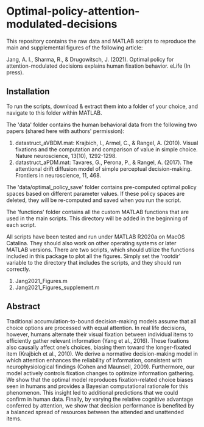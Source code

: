 # Optimal-policy-attention-modulated-decisions


This repository contains the raw data and MATLAB scripts to reproduce the main and supplemental figures of the following article:

Jang, A. I., Sharma, R., & Drugowitsch, J. (2021). Optimal policy for attention-modulated decisions explains human fixation behavior. eLife (In press).

## Installation
To run the scripts, download & extract them into a folder of your choice, and navigate to this folder within MATLAB.

The 'data' folder contains the human behavioral data from the following two papers (shared here with authors' permission):
1. datastruct_aVBDM.mat: Krajbich, I., Armel, C., & Rangel, A. (2010). Visual fixations and the computation and comparison of value in simple choice. Nature neuroscience, 13(10), 1292-1298.
2. datastruct_aPDM.mat: Tavares, G., Perona, P., & Rangel, A. (2017). The attentional drift diffusion model of simple perceptual decision-making. Frontiers in neuroscience, 11, 468.

The 'data/optimal_policy_save' folder contains pre-computed optimal policy spaces based on different parameter values. If these policy spaces are deleted, they will be re-computed and saved when you run the script. 

The 'functions' folder contains all the custom MATLAB functions that are used in the main scripts. This directory will be added in the beginning of each script. 

All scripts have been tested and run under MATLAB R2020a on MacOS Catalina. They should also work on other operating systems or later MATLAB versions. There are two scripts, which should utilize the functions included in this package to plot all the figures. Simply set the 'rootdir' variable to the directory that includes the scripts, and they should run correctly.
1. Jang2021_Figures.m
2. Jang2021_Figures_supplement.m

## Abstract
Traditional accumulation-to-bound decision-making models assume that all choice options are processed with equal attention. In real life decisions, however, humans alternate their visual fixation between individual items to efficiently gather relevant information (Yang et al., 2016). These fixations also causally affect one’s choices, biasing them toward the longer-fixated item (Krajbich et al., 2010). We derive a normative decision-making model in which attention enhances the reliability of information, consistent with neurophysiological findings (Cohen and Maunsell, 2009). Furthermore, our model actively controls fixation changes to optimize information gathering. We show that the optimal model reproduces fixation-related choice biases seen in humans and provides a Bayesian computational rationale for this phenomenon. This insight led to additional predictions that we could confirm in human data. Finally, by varying the relative cognitive advantage conferred by attention, we show that decision performance is benefited by a balanced spread of resources between the attended and unattended items.
